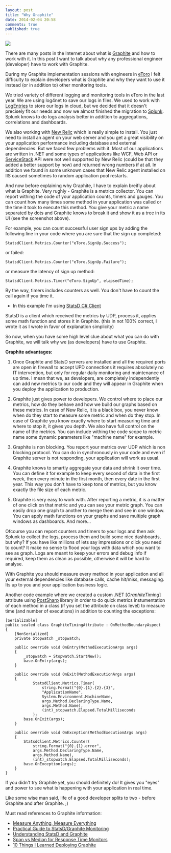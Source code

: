 ```yaml
---
layout: post
title: "Why Graphite"
date: 2014-02-04 20:58
comments: true
published: true
---
```

![](http://graphite.wdfiles.com/local--files/screen-shots/graphite_fullscreen_800.png)

There are many posts in the Internet about what is [Graphite](http://graphite.wikidot.com/) and how to work with it. In this post I want to talk about why any professional engineer (developer) have to work with Graphite.

During my Graphite implementation sessions with engineers in [eToro](http://www.etoro.com/) I felt difficulty to explain developers what is Graphite and why they want to use it instead (or in addition to) other monitoring tools.

We tried variety of different logging and monitoring tools in eToro in the last year. We are using log4net to save our logs in files. We used to work with [LogEntries](https://logentries.com/) to store our logs in cloud, but we decided that it doesn't precisely fit our needs and now we almost finished the migration to [Splunk](http://www.splunk.com/). Splunk knows to do logs analysis better in addition to aggregations, correlations and dashboards. 

We also working with [New Relic](http://newrelic.com/) which is really simple to install. You just need to install an agent on your web server and you get a great visibility on your application performance including database and external dependencies. But we faced few problems with it. Most of our applications are written in .NET and some types of applications like WCF, Web API or [ServiceStack](https://servicestack.net/) API were not well supported by New Relic (could be that they added a better support by now) and returned wrong numbers if at all. In addition we found in some unknown cases that New Relic agent installed on IIS caused sometimes to random application pool restarts.

And now before explaining why Graphite, I have to explain breifly about what is Graphite. Very rughly - Graphite is a metrics collector. You can report withing the code of your application counts, timers and gauges. You can count how many times some method in your application was called or the time it took to execute this method. You give your metric a name separated by dots and Graphite knows to break it and show it as a tree in its UI (see the screenshot above).

<!-- more -->

For example, you can count successful user sign ups by adding the following line in your code where you are sure that the sign up completed:

`StatsdClient.Metrics.Counter("eToro.SignUp.Success");`

or failed:

`StatsdClient.Metrics.Counter("eToro.SignUp.Failure");`

or measure the latency of sign up method:

`StatsdClient.Metrics.Timer("eToro.SignUp", elapsedTime);`

By the way, timers includes counters as well. You don't have to count the call again if you time it.

* In this example I'm using [StatsD C# Client](https://github.com/goncalopereira/statsd-csharp-client)

StatsD is a client which received the metrics by UDP, process it, applies some math function and stores it in Graphite. (this in not 100% correct, I wrote it as I wrote in favor of explanation  simplicity)

So now, when you have some high level clue about what you can do with Graphite, we will talk why we (as developers) have to use Graphite.

**Graphite advantages:**

1. Once Graphite and StatsD servers are installed and all the required ports are open in firewall to accept UPD connections it requires absolutely no IT intervention, but only for regular daily monitoring and maintenance of up time. I mean that we, as developers, are completely independently can add new metrics to our code and they will appear in Graphite when you deploy the application to production.

2. Graphite just gives power to developers. We control where to place our metrics, how do they behave and how we build our graphs based on these metrics. In case of New Relic, it is a black box, you never know when do they start to measure some metric and when do they stop. In case of Graphite you know exactly where to start measuring time and where to stop it, it gives you depth. We also have full control on the name of the metrics. You can include withing the code scope to metric name some dynamic parameters like "machine name" for example.

3. Graphite is non blocking. You report your metrics over UDP which is non blocking protocol. You can do in synchronously in your code and even if Graphite server is not responding, your application will work as usual.

4. Graphite knows to smartly aggregate your data and shrink it over time. You can define it for example to keep every second of data in the first week, then every minute in the first month, then every date in the first year. This way you don't have to keep tons of metrics, but you know exactly the file size of each metric.

5. Graphite is very easy to work with. After reporting a metric, it is a matter of one click on that metric and you can see your metric graph. You can easily drop one graph to another to merge them and see in one window. You can apply math functions on your graphs and save multiple graph windows as dashboards. And more...

Ofcourse you can report counters and timers to your logs and then ask Splunk to collect the logs, process them and build some nice dashboards, but why? If you have like millions of lets say impressions or click you need to count? It make no sense to flood your logs with data which you want to see as graph. Logs are meant to keep your errors and debug info if required, keep them as clean as possible, otherwise it will be hard to analyse.

With Graphite you should measure every method in your application and all your external dependencies like database calls, cache hit/miss, messaging. Its up to you and your application business logic.

Another code example where we created a custom .NET [*GraphiteTiming*] attribute using  [PostSharp](http://www.postsharp.net/) library in order to do quick metrics instumentation of each method in a class (if you set the attribute on class level) to measure time (and number of executions) in addition to counting the exceptions:


    [Serializable]
    public sealed class GraphiteTimingAttribute : OnMethodBoundaryAspect
    {
        [NonSerialized]
        private Stopwatch _stopwatch;
        
        public override void OnEntry(MethodExecutionArgs args)
        {
            _stopwatch = Stopwatch.StartNew();
            base.OnEntry(args);
        }

        public override void OnExit(MethodExecutionArgs args)
        {
                StatsdClient.Metrics.Timer(
                    string.Format("{0}.{1}.{2}.{3}", 
                    "ApplicationName", 
                    System.Environment.MachineName, 
                    args.Method.DeclaringType.Name, 
                    args.Method.Name), 
                    (int)_stopwatch.Elapsed.TotalMilliseconds
                );
            base.OnExit(args);
        }

        public override void OnException(MethodExecutionArgs args)
        {
            StatsdClient.Metrics.Counter(
            	string.Format("{0}.{1}.error",
            	args.Method.DeclaringType.Name,
            	args.Method.Name),
            	(int)_stopwatch.Elapsed.TotalMilliseconds);
            base.OnException(args);
        }
    }


If you didn't try Graphite yet, you should definitely do! It gives you "eyes" and power to see what is happening with your application in real time. 

Like some wise man said, life of a good developer splits to two - before Graphite and after Graphite. ;)


Must read references to Graphite information:

* [Measure Anything, Measure Everything](http://codeascraft.com/2011/02/15/measure-anything-measure-everything/)
* [Practical Guide to StatsD/Graphite Monitoring](http://matt.aimonetti.net/posts/2013/06/26/practical-guide-to-graphite-monitoring/)
* [Understanding StatsD and Graphite](http://blog.pkhamre.com/2012/07/24/understanding-statsd-and-graphite/)
* [Span vs Median for Response Time Monitors](http://steveakers.com/2013/08/01/span-vs-median-for-response-time-monitors/)
* [10 Things I Learned Deploying Graphite](http://kevinmccarthy.org/blog/2013/07/18/10-things-i-learned-deploying-graphite/)